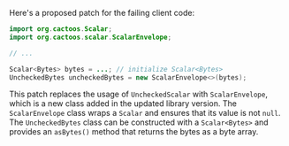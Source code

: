 Here's a proposed patch for the failing client code:
```java
import org.cactoos.Scalar;
import org.cactoos.scalar.ScalarEnvelope;

// ...

Scalar<Bytes> bytes = ...; // initialize Scalar<Bytes>
UncheckedBytes uncheckedBytes = new ScalarEnvelope<>(bytes);
```
This patch replaces the usage of `UncheckedScalar` with `ScalarEnvelope`, which is a new class added in the updated library version. The `ScalarEnvelope` class wraps a `Scalar` and ensures that its value is not `null`. The `UncheckedBytes` class can be constructed with a `Scalar<Bytes>` and provides an `asBytes()` method that returns the bytes as a byte array.